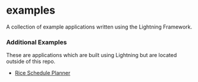# examples

A collection of example applications written using the Lightning Framework.

### Additional Examples

These are applications which are built using Lightning but are located outside of this repo.

* [Rice Schedule Planner](https://github.com/rice-apps/scheduleplanner)
